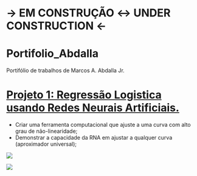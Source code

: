 # &rarr; **EM CONSTRUÇÃO** &harr; **UNDER CONSTRUCTION** &larr;

# Portifolio_Abdalla
Portifólio de trabalhos de Marcos A. Abdalla Jr.


# [Projeto 1: Regressão Logistica usando Redes Neurais Artificiais.](https://github.com/marcosabdalla/regressao_logistica)
* Criar uma ferramenta computacional que ajuste a uma curva com alto grau de não-linearidade;
* Demonstrar a capacidade da RNA em ajustar a qualquer curva (aproximador universal);

![](https://github.com/marcosabdalla/Portifolio_Abdalla/blob/main/Imagens/ImagemP1.png)

![](https://github.com/marcosabdalla/Portifolio_Abdalla/blob/main/Imagens/ImagemP2.png)
